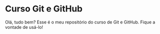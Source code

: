 # Curso Git e GitHub
Olá, tudo bem? Esse é o meu repositório do curso de Git e GitHub.
Fique a vontade de usá-lo!
